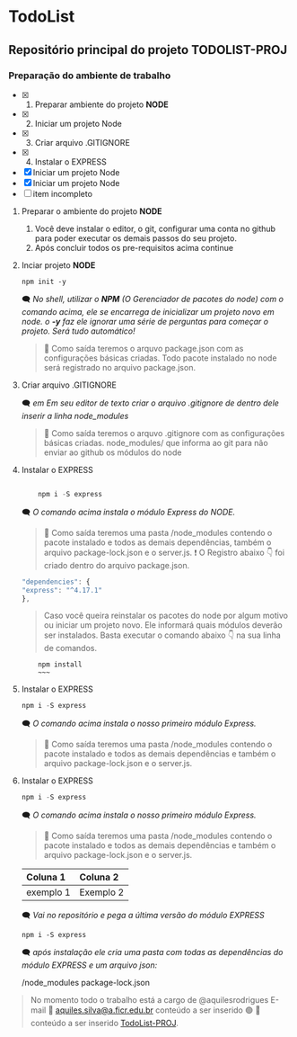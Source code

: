# TodoList

## Repositório principal do projeto **TODOLIST-PROJ**

### Preparação do ambiente de trabalho

- [x] 1. Preparar ambiente do projeto **NODE**
- [x] 2. Iniciar um projeto Node
- [x] 3. Criar arquivo .GITIGNORE
- [x] 4. Instalar o EXPRESS
- [x] Iniciar um projeto Node
- [x] Iniciar um projeto Node
- [ ] item incompleto

1. Preparar o ambiente do projeto **NODE**
    1. Você deve instalar  o editor, o git, configurar uma conta no github para poder executar os demais passos do seu projeto.
    2. Após concluir todos os pre-requisitos acima continue

2. Inciar projeto **NODE**

    ~~~cmder
    npm init -y
    ~~~

    :left_speech_bubble: _No shell, utilizar o **NPM** (O Gerenciador de pacotes do node) com o comando acima, ele se encarrega de inicializar um projeto novo em node. o **-y**  faz ele ignorar uma série de perguntas para começar o projeto. Será tudo automático!_

    > :vertical_traffic_light: Como saída teremos o arquvo package.json com as configurações básicas criadas.
    >Todo pacote instalado no node será registrado no arquivo package.json.

3. Criar arquivo .GITIGNORE

    :left_speech_bubble: _em Em seu editor de texto criar o arquivo .gitignore de dentro dele inserir a linha node_modules_

    > :vertical_traffic_light: Como saída teremos o arquvo .gitignore com as configurações básicas criadas. node_modules/ que informa ao git para não enviar ao github os módulos do node

4. Instalar o EXPRESS

    ~~~Javascript

        npm i -S express
    ~~~

    :left_speech_bubble: _O comando acima instala o módulo Express do NODE._

    > :vertical_traffic_light: Como saída teremos uma pasta /node_modules contendo o pacote instalado e todos as demais dependências, também o arquivo package-lock.json e o server.js.
    > :exclamation: O Registro abaixo :point_down: foi criado dentro do arquivo package.json.

    ~~~JavaScript
    "dependencies": {
    "express": "^4.17.1"
    },
    ~~~

    > Caso você queira reinstalar os pacotes do node por algum motivo ou iniciar um projeto novo. Ele informará quais módulos deverão ser instalados. Basta executar o comando abaixo :point_down:  na sua linha de comandos.

    ~~~Shell
        npm install
        ~~~

5. Instalar o EXPRESS

    ~~~Javascript
    npm i -S express
    ~~~

    :left_speech_bubble: _O comando acima instala o nosso primeiro módulo Express._

    > :vertical_traffic_light: Como saída teremos uma pasta /node_modules contendo o pacote instalado e todos as demais dependências e também o arquivo package-lock.json e o server.js.

6. Instalar o EXPRESS

    ~~~Javascript
    npm i -S express
    ~~~

    :left_speech_bubble: _O comando acima instala o nosso primeiro módulo Express._

    > :vertical_traffic_light: Como saída teremos uma pasta /node_modules contendo o pacote instalado e todos as demais dependências e também o arquivo package-lock.json e o server.js.

    Coluna 1 | Coluna 2
    :-------------- | :--------------
    exemplo 1 | Exemplo 2

    :left_speech_bubble: _Vai no repositório e pega a última versão do módulo EXPRESS_

    ~~~cmder
    npm i -S express
    ~~~

    :left_speech_bubble: _após instalação ele cria uma pasta com todas as dependências do módulo EXPRESS e um arquivo json:_

    /node_modules
    package-lock.json

>No momento todo o trabalho está a cargo de @aquilesrodrigues
>E-mail :e-mail: aquiles.silva@a.ficr.edu.br
>conteúdo a ser inserido :green_circle:
> :triangular_flag_on_post: conteúdo a ser inserido
[TodoList-PROJ](https://github.com/aquilesrodrigues/TodoList).
